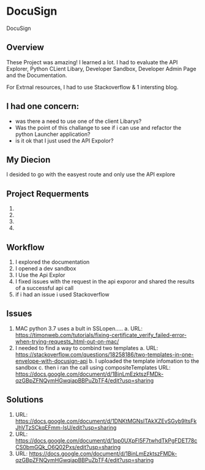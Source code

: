 # DocuSign
DocuSign

## Overview
These Project was amazing! I learned a lot. I had to evaluate the API Explorer, Python CLient Libary, Developer Sandbox, Developer Admin Page and the Documentation.

For Extrnal resources, I had to use Stackoverflow & 1 intersting blog.

## I had one concern:
- was there a need to use one of the client Libarys?
- Was the point of this challange to see if i can use and refactor the python Launcher application?
- is it ok that I just used the API Expolor?


## My Diecion
I desided to go with the easyest route and only use the API explore

## Project Requerments
1.
2.
3.
4.

## Workflow
1. I explored the documentation
2. I opened a dev sandbox
3. I Use the Api Explor
4. I fixed issues with the request in the api exporor and shared the results of a successful api call
5. if i had an issue i used Stackoverflow

## Issues
1. MAC python 3.7 uses a bult in SSLopen.....
   a. URL: https://timonweb.com/tutorials/fixing-certificate_verify_failed-error-when-trying-requests_html-out-on-mac/
2. I needed to find a way to combind two templates
   a. URL: https://stackoverflow.com/questions/18258186/two-templates-in-one-envelope-with-docusign-api
   b. I uploaded the template infomation to the sandbox
   c. then i ran the call using compositeTemplates
      URL: https://docs.google.com/document/d/1BinLmEzktszFMDk-qzGBpZFNQymHGwqiapBBPuZbTF4/edit?usp=sharing

## Solutions
1. URL: https://docs.google.com/document/d/1DNKtMGNsITAkXZEvSGyb9ltsFkJhVTzSCkqEFmm-lsU/edit?usp=sharing
2. URL: https://docs.google.com/document/d/1pp0UXpFl5F7twhdTkPgFDET78cCS0bmGQk_O6Q02Pxs/edit?usp=sharing
3. URL: https://docs.google.com/document/d/1BinLmEzktszFMDk-qzGBpZFNQymHGwqiapBBPuZbTF4/edit?usp=sharing
